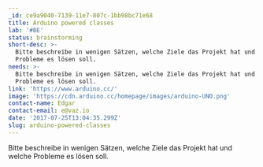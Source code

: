 ```yaml
---
_id: ce9a9040-7139-11e7-807c-1bb98bc71e68
title: Arduino powered classes
lab: '#BE'
status: brainstorming
short-desc: >-
  Bitte beschreibe in wenigen Sätzen, welche Ziele das Projekt hat und welche
  Probleme es lösen soll.
needs: >-
  Bitte beschreibe in wenigen Sätzen, welche Ziele das Projekt hat und welche
  Probleme es lösen soll.
link: 'https://www.arduino.cc/'
image: 'https://cdn.arduino.cc/homepage/images/arduino-UNO.png'
contact-name: Edgar
contact-email: e@vaz.io
date: '2017-07-25T13:04:35.299Z'
slug: arduino-powered-classes
---
```

Bitte beschreibe in wenigen Sätzen, welche Ziele das Projekt hat und welche Probleme es lösen soll.
